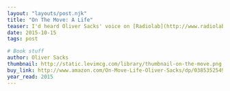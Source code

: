```yaml
---
layout: "layouts/post.njk"
title: "On The Move: A Life"
teaser: I'd heard Oliver Sacks' voice on [Radiolab](http://www.radiolab.org/) for years, not having realize what a wonderful human he was. Rest easy, Dr. Sacks.
date: 2015-10-15
tags: post

# Book stuff
author: Oliver Sacks
thumbnail: http://static.levimcg.com/library/thumbnail-on-the-move.png
buy_link: http://www.amazon.com/On-Move-Life-Oliver-Sacks/dp/0385352549
year_read: 2015
---
```

